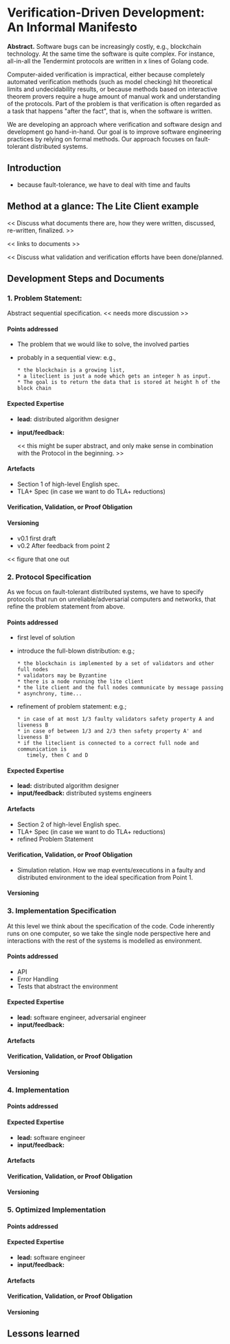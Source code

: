 # Verification-Driven Development: An Informal Manifesto

**Abstract.** Software bugs can be increasingly costly, e.g., blockchain
technology. At the same time the software is quite complex. For instance,
all-in-all the Tendermint protocols are written in x lines of Golang code.

Computer-aided verification is impractical, either because completely automated
verification methods (such as model checking) hit theoretical limits and
undecidability results, or because methods based on interactive theorem provers
require a huge amount of manual work and understanding of the protocols. Part of
the problem is that verification is often regarded as a task that happens "after
the fact", that is, when the software is written.

We are developing an approach where verification and software
design and development go hand-in-hand. Our goal is to improve software
engineering practices by relying on formal methods. Our approach focuses on
fault-tolerant distributed systems.


## Introduction

- because fault-tolerance, we have to deal with time and faults


## Method at a glance: The Lite Client example

<< Discuss what documents there are, how they were written, discussed, re-written,
finalized. >>

<< links to documents >>

<< Discuss what validation and verification efforts have been done/planned.

## Development Steps and Documents

### 1. Problem Statement:

Abstract sequential specification. << needs more discussion >>

#### Points addressed

  - The problem that we would like to solve, the involved parties
  - probably in a sequential view:
    e.g.,

        * the blockchain is a growing list,
        * a liteclient is just a node which gets an integer h as input.
        * The goal is to return the data that is stored at height h of the block chain

#### Expected Expertise

- **lead:** distributed algorithm designer
- **input/feedback:**


  << this might be super abstract, and only make sense in combination with the Protocol in the beginning. >>

#### Artefacts

  - Section 1 of high-level English spec.
  - TLA+ Spec (in case we want to do TLA+ reductions)

#### Verification, Validation, or Proof Obligation

#### Versioning

- v0.1 first draft
- v0.2 After feedback from point 2

<< figure that one out

### 2. Protocol Specification

As we focus on fault-tolerant distributed systems, we have to specify protocols that run on unreliable/adversarial
computers and networks, that refine the problem statement from above.

#### Points addressed

  - first level of solution
  - introduce the full-blown distribution: e.g.;

        * the blockchain is implemented by a set of validators and other full nodes
        * validators may be Byzantine
        * there is a node running the lite client
        * the lite client and the full nodes communicate by message passing
        * asynchrony, time...

  - refinement of problem statement: e.g.;

        * in case of at most 1/3 faulty validators safety property A and liveness B
        * in case of between 1/3 and 2/3 then safety property A' and liveness B'
        * if the liteclient is connected to a correct full node and communication is
           timely, then C and D

#### Expected Expertise

  - **lead:** distributed algorithm designer
  - **input/feedback:** distributed systems engineers

#### Artefacts

  - Section 2 of high-level English spec.
  - TLA+ Spec (in case we want to do TLA+ reductions)
  - refined Problem Statement

#### Verification, Validation, or Proof Obligation

  - Simulation relation. How we map events/executions in a faulty and distributed environment to the ideal specification from Point 1.

#### Versioning

### 3. Implementation Specification

At this level we think about the specification of the code. Code inherently runs on one computer, so we take the
single node perspective here
and interactions with the rest of the systems is modelled as environment.

#### Points addressed

 - API
 - Error Handling
 - Tests that abstract the environment

#### Expected Expertise
- **lead:** software engineer, adversarial engineer
- **input/feedback:**

#### Artefacts
#### Verification, Validation, or Proof Obligation
#### Versioning


### 4. Implementation
#### Points addressed
#### Expected Expertise
- **lead:** software engineer
- **input/feedback:**

#### Artefacts
#### Verification, Validation, or Proof Obligation
#### Versioning


### 5. Optimized Implementation
#### Points addressed
#### Expected Expertise
- **lead:** software engineer
- **input/feedback:**

#### Artefacts
#### Verification, Validation, or Proof Obligation
#### Versioning




## Lessons learned

